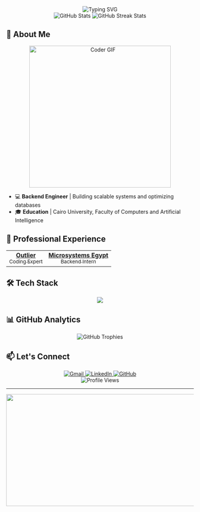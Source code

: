<div align="center">
  <img src="https://readme-typing-svg.demolab.com?font=Fira+Code&weight=500&size=24&duration=4000&pause=800&color=56BBF7&width=435&lines=Hi%2C+I+am+a+Backend+Engineer;Welcome+to+my+GitHub!" alt="Typing SVG" />
</div>

<div align="center">
  <img src="https://github-readme-stats.vercel.app/api?username=RealOrangeKun&show_icons=true&theme=radical&hide=contribs" alt="GitHub Stats" />
  <img src="https://github-readme-streak-stats.herokuapp.com?user=RealOrangeKun&theme=radical" alt="GitHub Streak Stats" />
</div>

## 🚀 About Me

<div align="center">
  <img src="https://media.giphy.com/media/SWoSkN6DxTszqIKEqv/giphy.gif" alt="Coder GIF" width="380">
</div>

- 💻 **Backend Engineer** | Building scalable systems and optimizing databases
- 🎓 **Education** | Cairo University, Faculty of Computers and Artificial Intelligence



## 💼 Professional Experience

<div align="center">
  <table>
    <tr>
      <td align="center">
        <a href="https://outlier.ai/">
          <b>Outlier</b>
          <br>
          <sub>Coding Expert</sub>
        </a>
      </td>
      <td align="center">
        <a href="https://www.microsystems-eg.com/">
          <b>Microsystems Egypt</b>
          <br>
          <sub>Backend Intern</sub>
        </a>
      </td>
    </tr>
  </table>
</div>

## 🛠️ Tech Stack

<div align="center">
  <img src="https://skillicons.dev/icons?i=express,dotnet,cpp,cs,python,java,js,docker,redis,gcp,nginx,mysql,mongodb" />
</div>

## 📊 GitHub Analytics

<div align="center">
  <img src="https://github-profile-trophy.vercel.app/?username=RealOrangeKun&theme=radical&no-frame=true&no-bg=true&margin-w=4" alt="GitHub Trophies" />
</div>

## 📫 Let's Connect

<div align="center">
  <a href="mailto:yousseftarekbusiness@gmail.com">
    <img src="https://img.shields.io/badge/Gmail-D14836?style=for-the-badge&logo=gmail&logoColor=white" alt="Gmail"/>
  </a>
  <a href="https://www.linkedin.com/in/yousef-tarek-ali/">
    <img src="https://img.shields.io/badge/LinkedIn-0077B5?style=for-the-badge&logo=linkedin&logoColor=white" alt="LinkedIn"/>
  </a>
  <a href="https://github.com/RealOrangeKun">
    <img src="https://img.shields.io/badge/GitHub-100000?style=for-the-badge&logo=github&logoColor=white" alt="GitHub"/>
  </a>
</div>

<div align="center">
  <img src="https://komarev.com/ghpvc/?username=RealOrangeKun&label=Profile%20views&color=0e75b6&style=flat" alt="Profile Views" />
</div>

---

<div align="center">
  <img src="https://media.giphy.com/media/dWesBcTLavkZuG35MI/giphy.gif" width="600" height="300"/>
</div>
